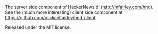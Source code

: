 The server side component of HackerNews'd! (http://mfairley.com/hnd).
See the (much more interesting) client side component at https://github.com/michaelfairley/hnd-client.

Released under the MIT license.
